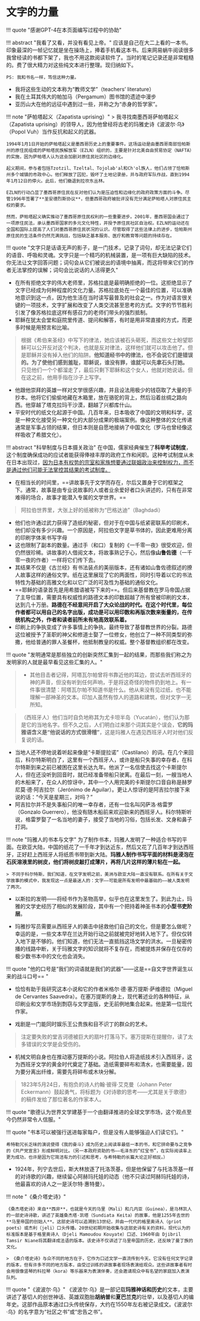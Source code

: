 # 文字的力量

!!! quote "感谢GPT-4在本页面编写过程中的协助"

!!! abstract "我看了又看，并没有看见上帝。"
    应该是自己在大二上看的一本书。印象最深的一帧记忆就是坐在操场上，捧着手机看这本书。后来网易蜗牛阅读很多我曾经读的书都下架了，我也不用这款阅读软件了。当时的笔记记录还是非常粗糙的。费了很大精力对这些纯文本进行整理。现归纳如下。

    PS: 我和书名一样，笃信这种力量。



- 我将这些生动的文本称为“教师文学”（teachers’ literature）
- 我在土耳其伟大的帕加马（Pergamum）图书馆的遗迹中漫步
- 亚历山大在他的远征中遇到过一些，并称之为“赤身的哲学家”。

!!! note "萨帕塔起义（Zapatista uprising）" 
    > 我寻找南墨西哥萨帕塔起义（Zapatista uprising）的领导人，因为他曾经将古老的玛雅史诗《波波尔·乌》（Popol Vuh）当作反抗和起义的武器。

    1994年1月1日开始的萨帕塔起义是墨西哥历史上的重要事件。这场运动是由墨西哥南部恰帕斯州的原住民组成的萨帕塔民族解放军（EZLN）组织的，主要是针对北美自由贸易协定（NAFTA）的实施，因为萨帕塔人认为这会加剧对原住民社区的边缘化。

    起义期间，参与者包括Tzotzil、Tzeltal、Tojolab'al和Ch'ol族人，他们占领了恰帕斯州多个城镇的市政中心。他们释放了囚犯，毁坏了土地记录册，并与政府军队作战，直到1994年1月12日的停火。此后，他们撤退到拉坎东丛林。

    EZLN的行动凸显了墨西哥原住民在反对他们认为是压迫性和边缘化的政府政策方面的斗争。尽管1996年签署了**圣安德烈斯协议**，但墨西哥政府被批评没有充分满足萨帕塔人对原住民主权的要求。

    然而，萨帕塔起义确实推动了墨西哥原住民权利的一些重要进步。2001年，墨西哥国会通过了一项原住民法，承认墨西哥国家的多元文化特性，并授予原住民社区自治权。EZLN的运动还在全国和国际上提高了人们对墨西哥原住民状况的认识。尽管取得了这些法律上的进步，恰帕斯州原住民的生活条件仍然充满挑战，包括缺乏基本服务、医疗和教育等问题的持续存在。


!!! quote "文字只是话语无声的影子，是一门技术，记录了词句，却无法记录它们的语音、呼吸和灵魂。文字只是一个精巧的机械装置，是一项有巨大缺陷的技术。你无法让文字回答问题；词句会从它们被说出的语境中抽离，而这将带来它们的作者无法掌控的误解；词句会比说话的人活得更久"


- 在所有拒绝文字的伟大老师里，苏格拉底是最明确拒绝的一位。这拒绝显示了文字已经成为何种程度的文化力量。苏格拉底处在一个最佳的位置，可以准确地意识到这一点，因为他生活在当时读写最普及的社会之一。作为对语言很关键的一项技术，文字扩展和改变了人类交流甚至思考的方式。文字的节节胜利引发了像苏格拉底这样有感召力的老师们带头的强烈抵制。
- 耶稣在犹太会堂和庭院里传道、提问和解答，有时是用非常直接的方式，而更多时候是用预言和比喻。

> 根据《希伯来圣经》中写下的律法，她应该被石头砸死，而这些文士盼望耶稣可以公开反对这个判决，也就是反对律法，这样他们就可以攻击他了。但是耶稣并没有掉入他们的陷阱。**他知道经书中的律法，也不会说它们是错误的。为了使他们感到羞耻，耶稣说，谁没有罪，谁就可以先拿石头打她。** 只见他们一个个都溜走了，最后只剩下耶稣和这个女人，他就对她说话。但在这之前，他用手指在沙子上写字。


- 他跟他崇拜的英雄一样对文学很感兴趣，并且设法用极少的钱窃取了大量的手抄本。他将它们偷偷地藏在木箱里，放在骆驼的背上，然后沿着丝绸之路向西。他穿越了塔克拉玛干沙漠，翻越了兴都库什山。
- 平安时代的纸文化起源于中国。几百年来，日本吸收了中国的文明和科学，这是一种文化接受另一种文化的大部分成果的极端案例。像这种整体的文化传递通常是军事占领的结果，但日本则是自愿地接纳了中国文化（罗马也曾经像这样吸收了希腊文化）。

!!! abstract "科举制度与日本摄关政治" 
    在中国，儒家经典催生了**科举考试制度**，这个制度确保成功的应试者能获得俸禄丰厚的政府工作和闲职。这种考试制度从未在日本出现过，<u>因为日本有权势的宗室和家族想要通过联姻政治来控制权力，而不是通过他们可能无法掌控其结果的考试制度。</u>

- 在相当长的时间里，==讲故事先于文学而存在，尔后又置身于它的框架之下。通常，故事是由专业说故事的人或者业余爱好者口头讲述的，只有在非常难得的场合，故事才能潜入专属的文学世界。==

> 阿拉伯世界里，大张上好的纸被称为“巴格达迪”（Baghdadi）

- 他们也许通过武力获得了造纸的秘密，但对于在中国与纸紧密联系的印刷术，他们却没有多少兴趣。一个原因是，阿拉伯文字是草书体的，因此更难用分离的印刷字体来书写字母
- 这也限制了副本的数量。通过手（和口）复制的《一千零一夜》很受欢迎，但仍然很珍稀。讲故事的人借阅文本，将故事熟记于心，然后像**山鲁佐德**（一千零一夜的作者）一样将它们传下去。
- 其结果不仅是《古兰经》有书法装点的美丽版本，还有诸如山鲁佐德叙述的撩人故事这样的通俗文学。纸在这里展现了它的两面性，同时引导着以它的书法特性为基础的高雅文化和以它广泛的可及性为基础的通俗文化。
- ==耶稣的语录首先是用希腊语被写下来的==。但后来基督教在罗马帝国占据了主导位置，需要具有权威性的路德文本的印数超越了所有曾被印刷的文本，达到几十万册。**路德在不经意间开启了大众论战的时代。在这个时代里，每位作者都可以用自己的名字出版，成功是可以用印数和再版次数来衡量的，在传统机构之外，作者和读者前所未有地高效联系着。**
- 印刷上的争执变成了许多事情上的争执，最终导致了基督教世界的分裂。路德这位被授予了圣职的神父和修道士娶了一位修女，他创立了一种不同类型的弥撒，他给普通的罪人圣餐杯，他抵制教皇的权威。整个基督教组织都在改变。

!!! quote "发明通常是那些独立的创新突然汇集到一起的结果，而那些我们称之为发明家的人就是最早看见这些汇集的人。"

> - 其他目击者记得，阿塔瓦尔帕曾将书靠近他的耳边，尝试去听西班牙的神的声音，但没有听到任何声响，于是将这奇怪的物件扔到地上。有一件事很清楚：阿塔瓦尔帕不知道书是什么。他从来没有见过纸，也不能理解一部神圣的文本。印加人虽然有惊人的道路和建筑，但对文字一无所知。

> （西班牙人）他们当时自负地称其为尤卡坦半岛（Yucatán），他们认为那是它的当地名字。但不久之后，人们明白过来那个词其实是个误会，**它的玛雅语含义是“他说话的方式很滑稽”**，这是玛雅人在遇见西班牙人时对他们反复说的话。

- 当地人还不停地说着听起来像是“卡斯提拉诺”（Castilano）的词。在几个来回后，科尔特斯明白了，这里有一个西班牙人，或许是船只失事的幸存者，在科尔特斯到来之前已被困在这里长达九年。他派了一名信使去找这个卡斯提尔人，但在还没听到回音时，就已经准备带船只驶离。在最后一刻，一艘当地人的木船来了，在众人的惊讶中，其中一个人用完美的卡斯提尔口音自称是赫罗尼莫·德·阿吉拉尔（Jerónimo de Aguilar）。更让人惊讶的是阿吉拉尔接下来说的话：“今天是星期三，对吗？”
- 阿吉拉尔并不是失事船只的唯一幸存者，还有一位名叫冈萨洛·格雷罗（Gonzalo Guerrero），他没有随木船前来欢迎新来的西班牙人。科尔特斯听说，格雷罗娶了一名当地的妻子，接受了当地的习俗，包括长发、文身和鼻子打洞。


!!! note "玛雅人的书本与文字" 
    为了制作书本，玛雅人发明了一种适合书写的平面。在欧亚大陆，中国的纸花了一千年才到达近东，然后又花了几百年才到达西班牙，正好赶上西班牙人将纸质书带到新大陆。**玛雅人制作书写平面的材料是浸泡在石灰溶液里的树皮，他们将树皮敲打成薄片，再将几片这样的薄片粘在一起。**

    > 不同于科尔特斯，我们知道，在文字发明之前，美洲与欧亚大陆一直没有联系。在所有关于文学故事的模式中，我发现这一点是最迷人的：文字——可能是所有发明中最基础的——被人类发明了两次。

- 以斯拉的发明——将经书作为圣物高举，似乎也在这里发生了。到此为止，玛雅的文学史经历了相似的发展阶段，其中有一个把持着神圣书本的**小型书吏阶层**。

- 玛雅抄写员需要从西班牙人的袭击中拯救他们自己的文化，但是要怎么做呢？幸运的是，一些文本早在兰达开始行动之前就被完好地转入地下了。但仅仅转入地下是不够的。他们知道，他们无法一直抵挡这场文学的洪水。一旦秘密传播的线路中断，关于玛雅文字的知识就将不复存在，而被提炼并保存在仅存的极少数书本中的文化也会消失。


!!! quote "他的口号是“我们的词语就是我们的武器”——这是==自文字世界诞生以来的战斗口号== " 

- 恰恰有助于我研究这本小说和它的作者米格尔·德·塞万提斯·萨维德拉（Miguel de Cervantes Saavedra）。在塞万提斯的身上，现代著述业的各种特征，从印刷业和文学市场到剽窃与文学盗版，史无前例地集合起来。他是第一位现代作家。

- 戏剧是一门能同时娱乐王公贵族和目不识丁的群众的艺术。

> 注定要失败的堂吉诃德被巨大的扇叶打落马下。塞万提斯在提醒你，读了太多错误的文学是会受伤的。

- 机械文明自身也在推动塞万提斯的小说。阿拉伯人将造纸技术引入西班牙，这为西班牙文学的黄金时代奠定了基础。造纸需要碎布和清水，也需要能量，因为要分离出纤维，需要先将碎布或木块分解。
> 1823年5月24日，有抱负的诗人约翰·彼得·艾克曼（Johann Peter Eckermann）鼓起勇气，将标题为《对诗歌的思考——尤其是关于歌德》的稿件发给了那位著名的作家本人。


!!! quote "歌德认为世界文学建基于一个由翻译推进的全球文学市场，这个观点至今仍然非常令人信服。" 

!!! quote "书本可以被强行送进每家每户，但是没有人能够强迫人们读它们。"
    
    希特勒冗长乏味的演说使得《我的奋斗》成为历史上阅读率最低一本的书，和它拼命要与之竞争的《共产党宣言》形成鲜明对比。（另一本政府资助的书——毛泽东的“红宝书”，在实际阅读率上更为成功，也许是因为它简洁有力的引述和思考，与希特勒的长篇大论正好相反。）

- 1924年，列宁去世后，斯大林放逐了托洛茨基，但是他保留了与托洛茨基一样的对诗歌的兴趣，继续留心阿赫玛托娃的动态（他不只读过阿赫玛托娃的诗，他最喜欢的诗人之一是沃尔特·惠特曼）。

!!! note "《桑介塔史诗》"

    《桑杰塔史诗》来自**西非**，也就是今天的马里（Mali）和几内亚（Guinea），是马林凯人的一部史诗诗歌，讲述了英雄桑杰塔·凯塔（Sundiata Keita）的故事，他是1255年去世的**马里帝国的创始人**。这部史诗可以追溯到13世纪，并由一代代的格里奥诗人（griot poets）或杰利（jeli）口头传播。20世纪初期开始收集与这部史诗有关的资料，现代认为的标准版本是基于格里奥诗人（Djeli Mamoudou Kouyate）口述、1960年由 Djibril Tamsir Niane将其翻译成法语的版本。该史诗不仅讲述了马里帝国的历史，还反映了曼丁族的文化。
  
    > 《桑介塔史诗》与众不同的地方在于，它作为口述文学一直流传到今天。它没有任何文字记录的版本，但有许多不同的地方版本，由受过训练的讲故事者现场表演给观众。这些讲故事者有时会用很像竖琴的科拉琴（kora）等乐器来为表演伴奏，还会邀请观众中有名望的家庭加入表演队列。



!!! quote "《波波尔·乌》"
    《波波尔·乌》是一部记载**玛雅神话和历史**的文本，主要讲述了基切人的创世神话、英雄双胞胎**胡纳普**和**夏巴兰克**的壮举，以及基切人的编年史。这部作品原本通过口头传统保存，大约在1550年左右被记录成文。《波波尔·乌》的名字意为“社区之书”或“忠告之书”。